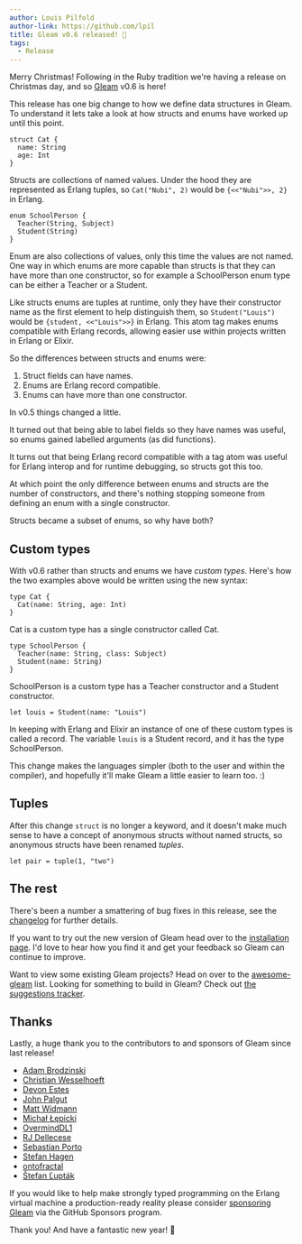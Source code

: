 ```yaml
---
author: Louis Pilfold
author-link: https://github.com/lpil
title: Gleam v0.6 released! 🎄
tags:
  - Release
---
```


Merry Christmas! Following in the Ruby tradition we're having a release on
Christmas day, and so [Gleam](https://github.com/gleam-lang/gleam) v0.6 is here!

This release has one big change to how we define data structures in Gleam. To
understand it lets take a look at how structs and enums have worked up until
this point.

```gleam
struct Cat {
  name: String
  age: Int
}
```

Structs are collections of named values. Under the hood they are represented
as Erlang tuples, so `Cat("Nubi", 2)` would be `{<<"Nubi">>, 2}` in Erlang.

```gleam
enum SchoolPerson {
  Teacher(String, Subject)
  Student(String)
}
```

Enum are also collections of values, only this time the values are not named.
One way in which enums are more capable than structs is that they can have
more than one constructor, so for example a SchoolPerson enum type can be
either a Teacher or a Student.

Like structs enums are tuples at runtime, only they have their constructor
name as the first element to help distinguish them, so `Student("Louis")`
would be `{student, <<"Louis">>}` in Erlang. This atom tag makes enums
compatible with Erlang records, allowing easier use within projects written in
Erlang or Elixir.

So the differences between structs and enums were:

1. Struct fields can have names.
2. Enums are Erlang record compatible.
3. Enums can have more than one constructor.

In v0.5 things changed a little.

It turned out that being able to label fields so they have names was useful,
so enums gained labelled arguments (as did functions).

It turns out that being Erlang record compatible with a tag atom was useful
for Erlang interop and for runtime debugging, so structs got this too.

At which point the only difference between enums and structs are the number of
constructors, and there's nothing stopping someone from defining an enum with
a single constructor.

Structs became a subset of enums, so why have both?


## Custom types

With v0.6 rather than structs and enums we have _custom types_. Here's how the
two examples above would be written using the new syntax:

```gleam
type Cat {
  Cat(name: String, age: Int)
}
```
Cat is a custom type has a single constructor called Cat.

```gleam
type SchoolPerson {
  Teacher(name: String, class: Subject)
  Student(name: String)
}
```

SchoolPerson is a custom type has a Teacher constructor and a Student constructor.

```gleam
let louis = Student(name: "Louis")
```

In keeping with Erlang and Elixir an instance of one of these custom types is
called a record. The variable `louis` is a Student record, and it has the type
SchoolPerson.

This change makes the languages simpler (both to the user and within the
compiler), and hopefully it'll make Gleam a little easier to learn too. :)


## Tuples

After this change `struct` is no longer a keyword, and it doesn't make much
sense to have a concept of anonymous structs without named structs, so
anonymous structs have been renamed _tuples_.

```gleam
let pair = tuple(1, "two")
```


## The rest

There's been a number a smattering of bug fixes in this release, see the
[changelog](https://github.com/gleam-lang/gleam/blob/master/CHANGELOG.md) for
further details.

If you want to try out the new version of Gleam head over to the [installation
page][installation]. I'd love to hear how you find it and get your feedback so
Gleam can continue to improve.

Want to view some existing Gleam projects? Head on over to the
[awesome-gleam][awesome-gleam] list. Looking for something to build in
Gleam? Check out [the suggestions tracker][suggestions].

[awesome-gleam]: https://github.com/gleam-lang/awesome-gleam
[suggestions]: https://github.com/gleam-lang/suggestions/issues
[installation]: https://gleam.run/getting-started/installing-gleam.html


## Thanks

Lastly, a huge thank you to the contributors to and sponsors of Gleam since
last release!

- [Adam Brodzinski](https://github.com/AdamBrodzinski)
- [Christian Wesselhoeft](https://github.com/xtian)
- [Devon Estes](https://github.com/devonestes)
- [John Palgut](https://github.com/Jwsonic)
- [Matt Widmann](https://github.com/mgwidmann)
- [Michał Łępicki](https://github.com/michallepicki)
- [OvermindDL1](https://github.com/OvermindDL1)
- [RJ Dellecese](https://github.com/rjdellecese)
- [Sebastian Porto](https://github.com/sporto)
- [Stefan Hagen](https://github.com/sthagen)
- [ontofractal](https://github.com/ontofractal)
- [Štefan Ľupták](https://github.com/EskiMag)


If you would like to help make strongly typed programming on the Erlang
virtual machine a production-ready reality please consider [sponsoring
Gleam][sponsor] via the GitHub Sponsors program.

Thank you! And have a fantastic new year! 💜

[sponsor]: https://github.com/sponsors/lpil
